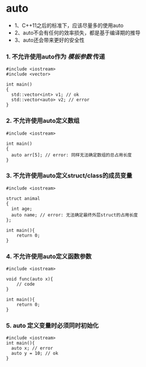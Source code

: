 # auto

* 1、C++11之后的标准下，应该尽量多的使用auto
* 2、auto不会有任何的效率损失，都是基于编译期的推导
* 3、auto还会带来更好的安全性



### 1. 不允许使用auto作为 *模板参数* 传递

    #include <iostream>
    #include <vector>
    
    int main()
    {
      std::vector<int> v1; // ok
      std::vector<auto> v2; // error
    }

### 2. 不允许使用auto定义数组

    #include <iostream>
    
    int main()
    {
      auto arr[5]; // error: 同样无法确定数组的总占用长度
    }
    
### 3. 不允许使用auto定义struct/class的成员变量

    #include <iostream>
    
    struct animal
    {
      int age;
      auto name; // error: 无法确定最终外层struct的占用长度
    };
    
    int main(){
        return 0;
    }
    
### 4. 不允许使用auto定义函数参数

    #include <iostream>
    
    void func(auto x){
        // code
    }
    
    int main(){
        return 0;
    }
    
    
### 5. auto 定义变量时必须同时初始化

    #include <iostream>
    int main(){
      auto x; // error
      auto y = 10; // ok
    }

